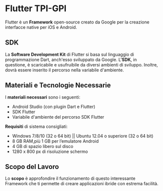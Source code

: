 # Flutter TPI-GPI
Flutter è un **Framework** open-source creato da Google per la creazione interfacce native per iOS e Android.

## SDK
La **Software Development Kit** di Flutter si basa sul linguaggio di programmazione Dart, anch'esso sviluppato da Google.
L'**SDK**, in questione, è scaricabile e usufruibile da diversi ambienti di sviluppo. 
Inoltre, dovrà essere inserito il percorso nella variabile d'ambiente.

## Materiali e Tecnologie Necessarie
I **materiali necessari** sono i seguenti:
* Android Studio (con plugin Dart e Flutter) 
* SDK Flutter 
* Variabile d'ambiente del percorso SDK Flutter 

**Requisiti** di sistema consigliati:
* Windows 7/8/10 (32 o 64 bit)  || Ubuntu 12.04 o superiore (32 o 64 bit)
* 8 GB RAM,più 1 GB per l’emulatore Android
* 4 GB di spazio libero sul disco
* 1280 x 800 px di risoluzione schermo

## Scopo del Lavoro
Lo **scopo** è approfondire il funzionamento di questo interessante Framework che ti permette di creare applicazioni ibride con estrema facilità.
